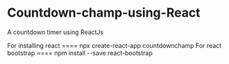 # Countdown-champ-using-React
A countdown timer using ReactJs
 
 
 For installing react  ==== npx create-react-app countdownchamp
 For react bootstrap ==== npm install --save react-bootstrap
